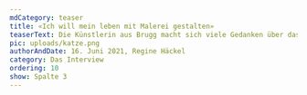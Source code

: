 ```yaml
---
mdCategory: teaser
title: «Ich will mein leben mit Malerei gestalten»
teaserText: Die Künstlerin aus Brugg macht sich viele Gedanken über das Leben nach der Ausstellung.
pic: uploads/katze.png
authorAndDate: 16. Juni 2021, Regine Häckel
category: Das Interview
ordering: 10
show: Spalte 3
---
```

